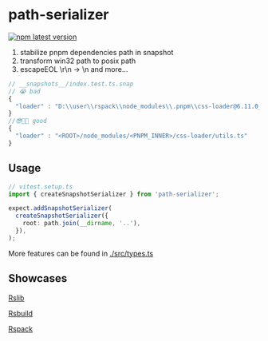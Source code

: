 # path-serializer

[![npm latest version](https://img.shields.io/npm/v/path-serializer?style=flat-square&color=98c379)](https://www.npmjs.com/package/path-serializer)

1. stabilize pnpm dependencies path in snapshot
2. transform win32 path to posix path
3. escapeEOL \r\n -> \n
   and more...

```ts
// __snapshots__/index.test.ts.snap
// 😭 bad
{
  "loader" : "D:\\user\\rspack\\node_modules\\.pnpm\\css-loader@6.11.0_@rspack+core@packages+rspack_webpack@5.94.0_@swc+core@1.4.0_@swc+helpers@0._jlcdgjlw2ezzhg43ml3d627wdu\\node_modules\\css-loader\\utils.ts"
}
//😎👍🏻 good
{
  "loader" : "<ROOT>/node_modules/<PNPM_INNER>/css-loader/utils.ts"
}
```

## Usage

```typescript
// vitest.setup.ts
import { createSnapshotSerializer } from 'path-serializer';

expect.addSnapshotSerializer(
  createSnapshotSerializer({
    root: path.join(__dirname, '..'),
  }),
);
```

More features can be found in [./src/types.ts](https://github.com/rspack-contrib/path-serializer/blob/main/src/types.ts)

## Showcases

[Rslib](https://github.com/web-infra-dev/rslib/blob/3ff6859eb38171c731e447a1364afc021f8c501a/tests/setupVitestTests.ts)

[Rsbuild](https://github.com/web-infra-dev/rsbuild/blob/a50eafa3519caaa66ecd6b0ccb2897a8194781ff/scripts/test-helper/vitest.setup.ts)

[Rspack](https://github.com/web-infra-dev/rspack/blob/5a6162c/packages/rspack-test-tools/src/helper/expect/placeholder.ts)
